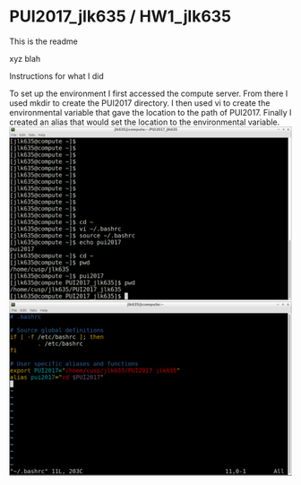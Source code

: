 

# PUI2017_jlk635 / HW1_jlk635

This is the readme

xyz blah

Instructions for what I did

To set up the environment I first accessed the compute server. From there I used mkdir to create the PUI2017 directory. I then used vi to create the environmental variable that gave the location to the path of PUI2017. Finally I created an alias that would set the location to the environmental variable.
![alt text](Screenshot1 "Screenshot 1 of bash showing working directory for pui2017")
![alt text](Screenshot2 "Screenshot 2 showing alias definition for pui2017")

